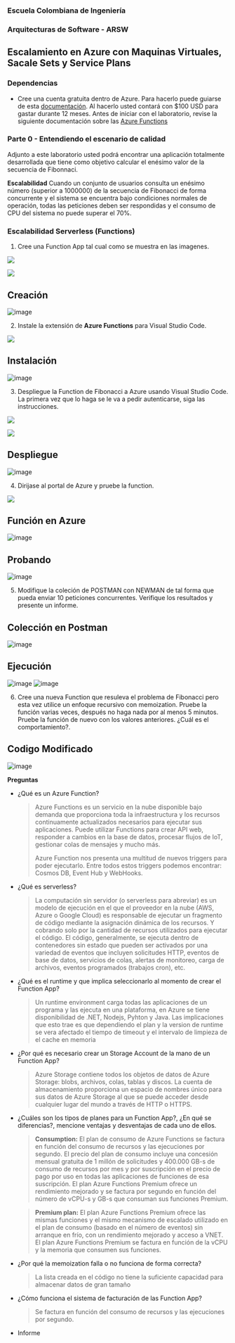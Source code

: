 ### Escuela Colombiana de Ingeniería
### Arquitecturas de Software - ARSW

## Escalamiento en Azure con Maquinas Virtuales, Sacale Sets y Service Plans

### Dependencias
* Cree una cuenta gratuita dentro de Azure. Para hacerlo puede guiarse de esta [documentación](https://azure.microsoft.com/es-es/free/students/). Al hacerlo usted contará con $100 USD para gastar durante 12 meses.
Antes de iniciar con el laboratorio, revise la siguiente documentación sobre las [Azure Functions](https://www.c-sharpcorner.com/article/an-overview-of-azure-functions/)

### Parte 0 - Entendiendo el escenario de calidad

Adjunto a este laboratorio usted podrá encontrar una aplicación totalmente desarrollada que tiene como objetivo calcular el enésimo valor de la secuencia de Fibonnaci.

**Escalabilidad**
Cuando un conjunto de usuarios consulta un enésimo número (superior a 1000000) de la secuencia de Fibonacci de forma concurrente y el sistema se encuentra bajo condiciones normales de operación, todas las peticiones deben ser respondidas y el consumo de CPU del sistema no puede superar el 70%.

### Escalabilidad Serverless (Functions)

1. Cree una Function App tal cual como se muestra en las  imagenes.

![](images/part3/part3-function-config.png)

![](images/part3/part3-function-configii.png)

## Creación
![image](https://user-images.githubusercontent.com/90571387/201090948-dcdc1291-026a-40ed-8109-95c5a1110c41.png)


2. Instale la extensión de **Azure Functions** para Visual Studio Code.

![](images/part3/part3-install-extension.png)

## Instalación
![image](https://user-images.githubusercontent.com/90571387/201091619-9f972994-5533-4b3b-b1b5-2b0d4ba4c176.png)


3. Despliegue la Function de Fibonacci a Azure usando Visual Studio Code. La primera vez que lo haga se le va a pedir autenticarse, siga las instrucciones.

![](images/part3/part3-deploy-function-1.png)

![](images/part3/part3-deploy-function-2.png)

## Despliegue
![image](https://user-images.githubusercontent.com/90571387/201094618-2773a45d-4933-4593-aaff-e6101dbd6889.png)


4. Dirijase al portal de Azure y pruebe la function.

![](images/part3/part3-test-function.png)

## Función en Azure
![image](https://user-images.githubusercontent.com/90571387/201095068-2d536a39-ee9f-46ae-b197-336805c87af6.png)
## Probando 
![image](https://user-images.githubusercontent.com/90571387/201769642-cd3d37a7-96c7-42f2-94b7-db85f3202a0e.png)



5. Modifique la coleción de POSTMAN con NEWMAN de tal forma que pueda enviar 10 peticiones concurrentes. Verifique los resultados y presente un informe.

## Colección en Postman
  ![image](https://user-images.githubusercontent.com/90571387/201775637-8985fac9-c5bc-4138-b218-ae888edfc745.png)
 
## Ejecución
  ![image](https://user-images.githubusercontent.com/90571387/201778795-b01f4986-4485-454a-94bc-65745da83573.png)
  ![image](https://user-images.githubusercontent.com/90571387/201778827-1478188d-6a81-4c85-98ca-3be027ce674f.png)


6. Cree una nueva Function que resuleva el problema de Fibonacci pero esta vez utilice un enfoque recursivo con memoization. Pruebe la función varias veces, después no haga nada por al menos 5 minutos. Pruebe la función de nuevo con los valores anteriores. ¿Cuál es el comportamiento?.

## Codigo Modificado
  ![image](https://user-images.githubusercontent.com/90571387/201783526-df7bed9b-ce30-4459-bb66-7b17a2c51bc5.png)

**Preguntas**

* ¿Qué es un Azure Function?
    > Azure Functions es un servicio en la nube disponible bajo demanda que proporciona toda la infraestructura y los recursos
    > continuamente actualizados necesarios para ejecutar sus aplicaciones.
    > Puede utilizar Functions para crear API web, responder a cambios en la base de datos, procesar flujos de IoT, gestionar
    > colas de mensajes y mucho más.
    >
    >Azure Function nos presenta una multitud de nuevos triggers para poder ejecutarlo. Entre todos estos triggers podemos 
    >encontrar: Cosmos DB, Event Hub y WebHooks.
* ¿Qué es serverless?
    > La computación sin servidor (o serverless para abreviar) es un modelo de ejecución en el que el proveedor en la nube (AWS, Azure o Google Cloud) es responsable     de ejecutar un fragmento de código mediante la asignación
    > dinámica de los recursos. Y cobrando solo por la cantidad de recursos utilizados para ejecutar el código. El código, generalmente, se ejecuta dentro de contenedores sin estado que pueden ser activados por una variedad de 
    > eventos que incluyen solicitudes HTTP, eventos de base de datos, servicios de colas, alertas de monitoreo, carga de archivos, eventos programados (trabajos cron), etc.
* ¿Qué es el runtime y que implica seleccionarlo al momento de crear el Function App?
    > Un runtime environment carga todas las aplicaciones de un programa 
    > y las ejecuta en una plataforma, en Azure se tiene disponibilidad
    > de .NET, Nodejs, Pyhton y Java. Las implicaciones que esto trae
    > es que dependiendo el plan y la version de runtime se vera afectado
    > el tiempo de timeout y el intervalo de limpieza de el cache en
    > memoria
* ¿Por qué es necesario crear un Storage Account de la mano de un Function App?
    > Azure Storage contiene todos los objetos de datos de Azure Storage: blobs, archivos, colas, tablas y discos. 
    > La cuenta de almacenamiento proporciona un espacio de nombres único para sus datos de Azure Storage al que se puede acceder 
    > desde cualquier lugar del mundo a través de HTTP o HTTPS.
* ¿Cuáles son los tipos de planes para un Function App?, ¿En qué se diferencias?, mencione ventajas y desventajas de cada uno de ellos.
  > **Consumption:** El plan de consumo de Azure Functions se factura en
    > función del consumo de recursos y las ejecuciones por segundo. El
    > precio del plan de consumo incluye una concesión mensual gratuita
    > de 1 millón de solicitudes y 400.000 GB-s de consumo de recursos
    > por mes y por suscripción en el precio de pago por uso en todas
    > las aplicaciones de funciones de esa suscripción. El plan Azure
    > Functions Premium ofrece un rendimiento mejorado y se factura
    > por segundo en función del número de vCPU-s y GB-s que 
    > consuman sus funciones Premium.

    > **Premium plan:** El plan Azure Functions Premium ofrece las 
    > mismas funciones y el mismo mecanismo de escalado utilizado en el
    > plan de consumo (basado en el número de eventos) sin arranque en
    > frío, con un rendimiento mejorado y acceso a VNET. El plan Azure
    > Functions Premium se factura en función de la vCPU y la memoria 
    > que consumen sus funciones.
* ¿Por qué la memoization falla o no funciona de forma correcta?
    > La lista creada en el código no tiene la suficiente capacidad para almacenar datos de gran tamaño
* ¿Cómo funciona el sistema de facturación de las Function App?
    > Se factura en función del consumo de recursos y las ejecuciones 
    > por segundo.
* Informe
